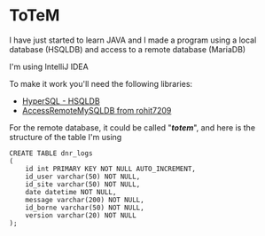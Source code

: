 # ToTeM
I have just started to learn JAVA and I made a program using a local database (HSQLDB) and access to a remote database (MariaDB)

I'm using IntelliJ IDEA

To make it work you'll need the following libraries:
* [HyperSQL - HSQLDB](http://hsqldb.org/)
* [AccessRemoteMySQLDB from rohit7209]([https://github.com/rohit7209/AccessRemoteMySQLDB)

For the remote database, it could be called "***totem***", and here is the structure of the table I'm using
```
CREATE TABLE dnr_logs
(
    id int PRIMARY KEY NOT NULL AUTO_INCREMENT,
    id_user varchar(50) NOT NULL,
    id_site varchar(50) NOT NULL,
    date datetime NOT NULL,
    message varchar(200) NOT NULL,
    id_borne varchar(50) NOT NULL,
    version varchar(20) NOT NULL
);
```